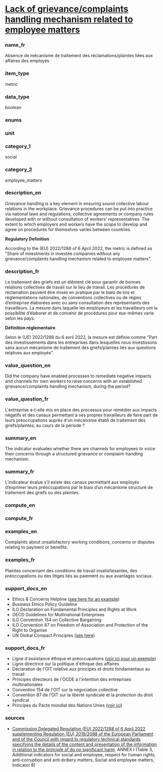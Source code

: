 
# [Lack of grievance/complaints handling mechanism related to employee matters](#complaints_process_bool)

### name_fr

Absence de mécanisme de traitement des réclamations/plaintes liées aux affaires des employés

### item_type

metric

### data_type

boolean

### enums



### unit



### category_1

social

### category_2

employee_matters

### description_en

Grievance handling is a key element in ensuring sound collective labour relations in the workplace.
Grievance procedures can be put into practice via national laws and regulations, collective
agreements or company rules developed with or without consultation of workers’ representatives.
The extent to which employers and workers have the scope to develop and agree on procedures for
themselves varies between countries.

**Regulatory Definition**

According to the (EU) 2022/1288 of 6 April 2022, the metric is defined as "Share of investments in
investee companies without any grievance/complaints handling mechanism related to employee matters".


### description_fr

Le traitement des griefs est un élément clé pour garantir de bonnes relations collectives de
travail sur le lieu de travail. Les procédures de réclamation peuvent être mises en pratique par
le biais de lois et réglementations nationales, de conventions collectives ou de règles d’entreprise
élaborées avec ou sans consultation des représentants des travailleurs. La mesure dans laquelle les
employeurs et les travailleurs ont la possibilité d’élaborer et de convenir de procédures pour
eux-mêmes varie selon les pays.

**Définition réglementaire**

Selon le (UE) 2022/1288 du 6 avril 2022, la mesure est définie comme "Part des investissements
dans les entreprises dans lesquelles nous investissons sans aucun mécanisme de traitement des
griefs/plaintes liés aux questions relatives aux employés".

### value_question_en

Did the company have enabled processes to remediate negative impacts and channels for own workers
to raise concerns with an established grievance/complaints handling mechanism, during the period?

### value_question_fr

L'entreprise a-t-elle mis en place des processus pour remédier aux impacts négatifs et des canaux
permettant à ses propres travailleurs de faire part de leurs préoccupations auprès d'un mécanisme
établi de traitement des griefs/plaintes, au cours de la période ?

### summary_en

The indicator evaluates whether there are channels for employees to voice their concerns through a
structured grievance or complaint-handling mechanism.

### summary_fr

L’indicateur évalue s’il existe des canaux permettant aux employés d’exprimer leurs préoccupations
par le biais d’un mécanisme structuré de traitement des griefs ou des plaintes.

### compute_en



### compute_fr



### examples_en

Complaints about unsatisfactory working conditions, concerns or disputes relating to payment or
benefits.

### examples_fr

Plaintes concernant des conditions de travail insatisfaisantes, des préoccupations ou des litiges
liés au paiement ou aux avantages sociaux.

### support_docs_en

- Ethics & Concerns Helpline ([see here for an example](https://www.westinghousenuclear.com/Portals/0/about/mission%20vision%20values/2020/Global-Ethics-Code-POSTCARD-US-RELEASED-WEB.pdf))
- Business Ethics Policy Guideline
- ILO Declaration on Fundamental Principles and Rights at Work
- OECD Guidelines for Multinational Enterprises
- ILO Convention 154 on Collective Bargaining
- ILO Convention 87 on Freedom of Association and Protection of the Right to Organise
- UN Global Compact Principles ([see here](https://unglobalcompact.org/what-is-gc/mission/principles))

### support_docs_fr

- Ligne d'assistance éthique et préoccupations ([voir ici pour un exemple](https://www.westinghousenuclear.com/Portals/0/about/mission%20vision%20values/2020/Global-Ethics-Code-POSTCARD-US-RELEASED-WEB.pdf))
- Ligne directrice sur la politique d'éthique des affaires
- Déclaration de l'OIT relative aux principes et droits fondamentaux au travail
- Principes directeurs de l'OCDE à l'intention des entreprises multinationales
- Convention 154 de l'OIT sur la négociation collective
- Convention 87 de l'OIT sur la liberté syndicale et la protection du droit syndical
- Principes du Pacte mondial des Nations Unies ([voir ici](https://unglobalcompact.org/what-is-gc/mission/principles))

### sources

- [Commission Delegated Regulation (EU) 2022/1288 of 6 April 2022 supplementing Regulation (EU)
2019/2088 of the European Parliament and of the Council with regard to regulatory technical
standards specifying the details of the content and presentation of the information in relation
to the principle of do no significant harm](https://eur-lex.europa.eu/eli/reg_del/2022/1288/oj).
ANNEX I (Table 3, Additional indicators for social and employee, respect for human rights,
anti-corruption and anti-bribery matters, Social and employee matters, Indicator 8)
            